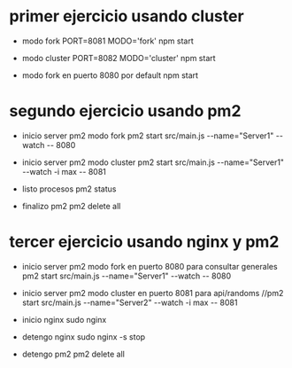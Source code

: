 # primer ejercicio usando cluster

- modo fork
PORT=8081 MODO='fork' npm start

- modo cluster
PORT=8082 MODO='cluster' npm start

- modo fork en puerto 8080 por default
npm start

# segundo ejercicio usando pm2

- inicio server pm2 modo fork
pm2 start src/main.js --name="Server1" --watch -- 8080

- inicio server pm2 modo cluster
pm2 start src/main.js --name="Server1" --watch -i max -- 8081

- listo procesos
pm2 status

- finalizo pm2
pm2 delete all

# tercer ejercicio usando nginx y pm2

- inicio server pm2 modo fork en puerto 8080 para consultar generales
pm2 start src/main.js --name="Server1" --watch -- 8080

- inicio server pm2 modo cluster en puerto 8081 para api/randoms
//pm2 start src/main.js --name="Server2" --watch -i max -- 8081

- inicio nginx
sudo nginx

- detengo nginx
sudo nginx -s stop

- detengo pm2
 pm2 delete all
